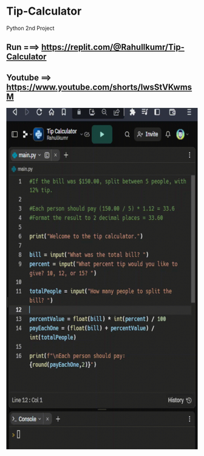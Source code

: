 # Tip-Calculator
Python 2nd Project

## Run ===>  https://replit.com/@Rahullkumr/Tip-Calculator
## Youtube ==> https://www.youtube.com/shorts/lwsStVKwmsM
![](tip.gif)
